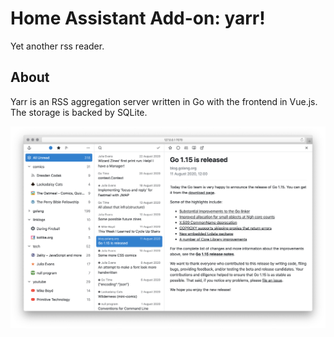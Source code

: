 # Home Assistant Add-on: yarr!

Yet another rss reader.

## About

Yarr is an RSS aggregation server written in Go with the frontend in Vue.js.
The storage is backed by SQLite.

![yarr preview](images/promo.png)

